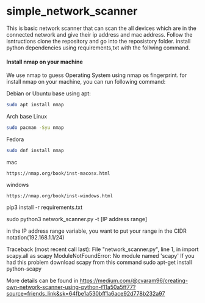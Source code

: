# simple_network_scanner
This is basic network scanner that can scan the all devices which are in the connected network and give their ip address and mac address.
Follow the isntructions
clone the repository and go into the reposistory folder.
install python dependencies using requirements,txt with the follwing command.

#### Install nmap on your machine
We use nmap to guess Operating System using nmap os fingerprint. for install nmap on your machine, 
you can run following command:

Debian or Ubuntu base using apt:
```bash
sudo apt install nmap
```
Arch base Linux
```bash
sudo pacman -Syu nmap
```
Fedora
```bash
sudo dnf install nmap
```

mac
```
https://nmap.org/book/inst-macosx.html
```

windows
```
https://nmap.org/book/inst-windows.html
```

pip3 install -r requirements.txt

sudo python3 network_scanner.py -t [IP address range]

in the IP address range variable, you want to put your range in the CIDR notation(192.168.1.1/24)

Traceback (most recent call last):
  File "network_scanner.py", line 1, in <module>
    import scapy.all as scapy
ModuleNotFoundError: No module named 'scapy'
 If you had this problem download scapy from this command
  sudo apt-get install python-scapy


More details can be found in https://medium.com/@cvaram96/creating-own-network-scanner-using-python-f11a50a5ff77?source=friends_link&sk=64fbe1a530bff1a6ace92d778b232a97
